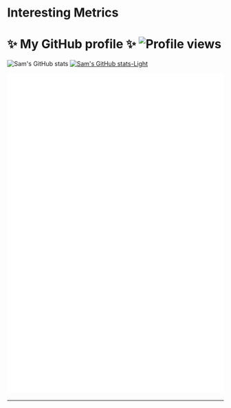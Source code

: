 # Interesting Metrics

# ✨ My GitHub profile ✨ ![Profile views][views]

![Sam's GitHub stats][mystats]
[![Sam's GitHub stats-Light](https://github-readme-stats.vercel.app/api?username=samerde&show_icons=true&theme=default#gh-light-mode-only)](https://github.com/anuraghazra/github-readme-stats#gh-light-mode-only)

![Metrics](/github-metrics.svg)

---  
<!-- link references -->
[views]: https://komarev.com/ghpvc/?username=samerde
[mystats]: https://github-readme-stats.vercel.app/api?username=sdwheeler&theme=dark&show_icons=true&count_private=true
